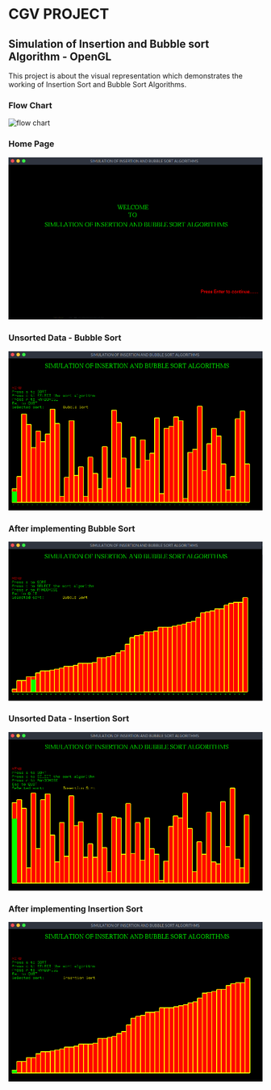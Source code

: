 # CGV PROJECT

## Simulation of Insertion and Bubble sort Algorithm - OpenGL

This project is about the visual representation which
demonstrates the working of Insertion Sort and Bubble Sort
Algorithms.

### Flow Chart

![flow chart](images/flow_control.png)

### Home Page

![home page](images/home_page.png)

### Unsorted Data - Bubble Sort

![bubble unsort](images/bubble_unsort.png)

### After implementing Bubble Sort

![bubble sort](images/bubble_sorted.png)

### Unsorted Data - Insertion Sort

![insertion unsort](images/insertion_unsort.png)

### After implementing Insertion Sort

![insertion sort](images/insertion_sorted.png)
